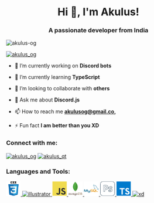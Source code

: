 <h1 align="center">Hi 👋, I'm Akulus!</h1>
<h3 align="center">A passionate developer from India</h3>

<p align="left"> <img src="https://komarev.com/ghpvc/?username=akulus-og&label=Profile%20views&color=0e75b6&style=flat" alt="akulus-og" /> </p>

<p align="left"> <a href="https://twitter.com/akulus_og" target="blank"><img src="https://img.shields.io/twitter/follow/akulus_og?logo=twitter&style=for-the-badge" alt="akulus_og" /></a> </p>

- 🔭 I’m currently working on **Discord bots**

- 🌱 I’m currently learning **TypeScript**

- 👯 I’m looking to collaborate with **others**

- 💬 Ask me about **Discord.js**

- 📫 How to reach me **akulusog@gmail.co,**

- ⚡ Fun fact **I am better than you XD**

<h3 align="left">Connect with me:</h3>
<p align="left">
<a href="https://twitter.com/akulus_og" target="blank"><img align="center" src="https://cdn.jsdelivr.net/npm/simple-icons@3.0.1/icons/twitter.svg" alt="akulus_og" height="30" width="40" /></a>
<a href="https://instagram.com/akulus_qt" target="blank"><img align="center" src="https://cdn.jsdelivr.net/npm/simple-icons@3.0.1/icons/instagram.svg" alt="akulus_qt" height="30" width="40" /></a>
</p>

<h3 align="left">Languages and Tools:</h3>
<p align="left"> <a href="https://www.w3schools.com/css/" target="_blank"> <img src="https://raw.githubusercontent.com/devicons/devicon/master/icons/css3/css3-original-wordmark.svg" alt="css3" width="40" height="40"/> </a> <a href="https://www.adobe.com/in/products/illustrator.html" target="_blank"> <img src="https://www.vectorlogo.zone/logos/adobe_illustrator/adobe_illustrator-icon.svg" alt="illustrator" width="40" height="40"/> </a> <a href="https://developer.mozilla.org/en-US/docs/Web/JavaScript" target="_blank"> <img src="https://raw.githubusercontent.com/devicons/devicon/master/icons/javascript/javascript-original.svg" alt="javascript" width="40" height="40"/> </a> <a href="https://www.mongodb.com/" target="_blank"> <img src="https://raw.githubusercontent.com/devicons/devicon/master/icons/mongodb/mongodb-original-wordmark.svg" alt="mongodb" width="40" height="40"/> </a> <a href="https://www.mysql.com/" target="_blank"> <img src="https://raw.githubusercontent.com/devicons/devicon/master/icons/mysql/mysql-original-wordmark.svg" alt="mysql" width="40" height="40"/> </a> <a href="https://www.photoshop.com/en" target="_blank"> <img src="https://raw.githubusercontent.com/devicons/devicon/master/icons/photoshop/photoshop-line.svg" alt="photoshop" width="40" height="40"/> </a> <a href="https://www.typescriptlang.org/" target="_blank"> <img src="https://raw.githubusercontent.com/devicons/devicon/master/icons/typescript/typescript-original.svg" alt="typescript" width="40" height="40"/> </a> <a href="https://www.adobe.com/products/xd.html" target="_blank"> <img src="https://cdn.worldvectorlogo.com/logos/adobe-xd.svg" alt="xd" width="40" height="40"/> </a> </p>
